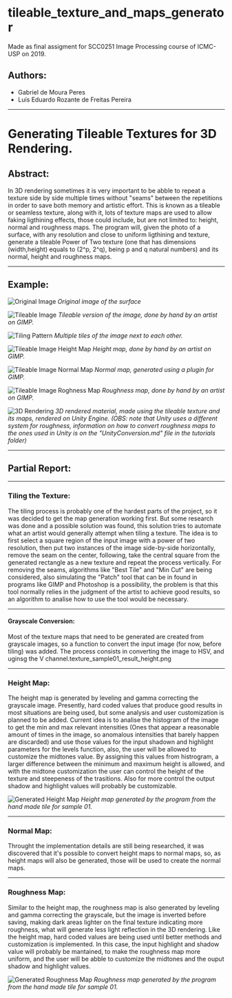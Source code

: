 # tileable_texture_and_maps_generator

Made as final assigment for SCC0251 Image Processing course of ICMC-USP on 2019. 

## Authors:

* Gabriel de Moura Peres 
* Luís Eduardo Rozante de Freitas Pereira

---

# Generating Tileable Textures for 3D Rendering.

## Abstract: 

In 3D rendering sometimes it is very important to be abble to repeat a texture side by side multiple times without "seams" between the repetitions in order to save both memory and artistic effort. This is known as a tileable or seamless texture, along with it, lots of texture maps are used to allow faking ligthining effects, those could include, but are not limited to: height, normal and roughness maps. The program will, given the photo of a surface, with any resolution and close to uniform ligthining and texture, generate a tileable Power of Two texture (one that has dimensions (width,height) equals to (2^p, 2^q), being p and q natural numbers) and its normal, height and roughness maps.

---

## Example:

![Original Image](https://github.com/LuisEduardoR/tileable_texture_and_maps_generator/blob/master/samples/texture_sample01.jpg)
*Original image of the surface*

![Tileable Image](https://github.com/LuisEduardoR/tileable_texture_and_maps_generator/blob/master/samples/texture_sample01_artist_tile.jpg)
*Tileable version of the image, done by hand by an artist on GIMP.*

![Tiling Pattern](https://github.com/LuisEduardoR/tileable_texture_and_maps_generator/blob/master/samples/texture_sample01_artist_tiling.jpg)
*Multiple tiles of the image next to each other.*

![Tileable Image Height Map](https://github.com/LuisEduardoR/tileable_texture_and_maps_generator/blob/master/samples/texture_sample01_artist_height.jpg)
*Height map, done by hand by an artist on GIMP.*

![Tileable Image Normal Map](https://github.com/LuisEduardoR/tileable_texture_and_maps_generator/blob/master/samples/texture_sample01_artist_normal.jpg)
*Normal map, generated using a plugin for GIMP.*

![Tileable Image Roghness Map](https://github.com/LuisEduardoR/tileable_texture_and_maps_generator/blob/master/samples/texture_sample01_artist_rough.jpg)
*Roughness map, done by hand by an artist on GIMP.*

![3D Rendering](https://github.com/LuisEduardoR/tileable_texture_and_maps_generator/blob/master/samples/sample01_artist_render.png)
*3D rendered material, made using the tileable texture and its maps, rendered on Unity Engine. (OBS: note that Unity uses a different system for roughness, information on how to convert roughness maps to the ones used in Unity is on the "UnityConversion.md" file in the tutorials folder)*

---

## Partial Report:

---

### Tiling the Texture:

The tiling process is probably one of the hardest parts of the project, so it was decided to get the map generation working first. But some research was done and a possible solution was found, this solution tries to automate what an artist would generally attempt when tiling a texture. The idea is to first select a square region of the input image with a power of two resolution, then put two instances of the image side-by-side horizontally, remove the seam on the center, following, take the central square from the generated rectangle as a new texture and repeat the process vertically. For removing the seams, algorithms like "Best Tile" and "Min Cut" are being considered, also simulating the "Patch" tool that can be in found in programs like GIMP and Photoshop is a possibility, the problem is that this tool normally relies in the judgment of the artist to achieve good results, so an algorithm to analise how to use the tool would be necessary.

---

#### Grayscale Conversion:

Most of the texture maps that need to be generated are created from grayscale images, so a function to convert the input image (for now, before tiling) was added. The process consists in converting the image to HSV, and uginsg the V channel.texture_sample01_result_height.png

---

### Height Map:

The height map is generated by leveling and gamma correcting the grayscale image. Presently, hard coded values that produce good results in most situations are being used, but some analysis and user customization is planned to be added. Current idea is to analise the histogram of the image to get the min and max relevant intensities (Ones that appear a reasonable amount of times in the image, so anomalous intensities that barely happen are discarded) and use those values for the input shadown and highlight parameters for the levels function, also, the user will be allowed to customize the midtones value. By assigning this values from histrogram, a larger difference between the minimum and maximum height is allowed, and with the midtone customization the user can control the height of the texture and steepeness of the trasitions. Also for more control the output shadow and highlight values will probably be customizable.

![Generated Height Map](https://github.com/LuisEduardoR/tileable_texture_and_maps_generator/blob/master/results/texture_sample01_height.png)
*Height map generated by the program from the hand made tile for sample 01.*

---

### Normal Map:

Throught the implementation details are still being researched, it was discovered that it's possible to convert height maps to normal maps, so, as height maps will also be generated, those will be used to create the normal maps.

---

### Roughness Map:

Similar to the height map, the roughness map is also generated by leveling and gamma correcting the grayscale, but the image is inverted before saving, making dark areas lighter on the final texture indicating more roughness, what will generate less light reflection in the 3D rendering. Like the height map, hard coded values are being used until better methods and customization is implemented. In this case, the input highlight and shadow value will probably be mantained, to make the roughness map more uniform, and the user will be abble to customize the midtones and the ouput shadow and highlight values.

![Generated Roughness Map](https://github.com/LuisEduardoR/tileable_texture_and_maps_generator/blob/master/results/texture_sample01_rough.png)
*Roughness map generated by the program from the hand made tile for sample 01.*
